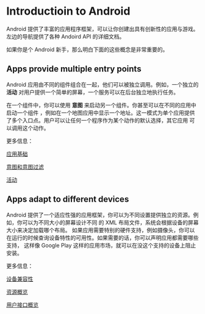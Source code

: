 # Introductioin to Android
Android 提供了丰富的应用程序框架，可以让你创建出具有创新性的应用与游戏。左边的导航提供了各种 Andoird API 的详细文档。

如果你是个 Android 新手，那么明白下面的这些概念是非常重要的。

## Apps provide multiple entry points
Android 应用由不同的组件组合在一起，他们可以被独立调用。例如，一个独立的 **活动** 对用户提供一个简单的屏幕，一个服务可以在后台独立地执行任务。

在一个组件中，你可以使用 **意图** 来启动另一个组件。你甚至可以在不同的应用中启动一个组件 ，例如在一个地图应用中显示一个地址。这一模式为单个应用提供了多个入口点。用户可以让任何一个程序作为某个动作的默认选择，其它应用
可以调用这个动作。

更多信息：

[应用基础]()

[意图和意图过滤]()

[活动]()

## Apps adapt to different devices
Android 提供了一个适应性强的应用框架，你可以为不同设置提供独立的资源。例如，你可以为不同大小的屏幕设计不同 的 XML 布局文件，系统会根据设备的屏幕大小来决定加载哪个布局。
如果应用需要特别的硬件支持，例如摄像头，你可以在运行的时候查询设备特性的可用性。如果需要的话，你可以声明应用都需要哪些支持，
这样像 Google Play 这样的应用市场，就可以在没这个支持的设备上阻止安装。

更多信息：

[设备兼容性]()

[资源概览]()

[用户接口概览]()
